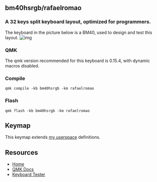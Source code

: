 ## bm40hsrgb/rafaelromao
### A 32 keys split keyboard layout, optimized for programmers.

The keyboard in the picture below is a BM40, used to design and test this layout.
![img](https://i.imgur.com/CyNjLVz.jpeg)

### QMK

The qmk version recommended for this keyboard is 0.15.4, with dynamic macros disabled.

### Compile

`qmk compile -kb bm40hsrgb -km rafaelromao`

### Flash

`qmk flash -kb bm40hsrgb -km rafaelromao`

## Keymap

This keymap extends [my userspace](../../../../../users/rafaelromao/readme.md) definitions.

## Resources

- [Home](https://github.com/rafaelromao/keyboards)
- [QMK Docs](https://docs.qmk.fm)
- [Keyboard Tester](https://config.qmk.fm/#/test)
